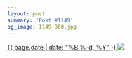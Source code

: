 ```yaml
---
layout: post
summary: 'Post #1149'
og_image: 1149-960.jpg
---
```


<p>
 <time>
  <a href="/1149">
   {{ page.date | date: "%B %-d, %Y" }}
  </a>
 </time>
 <a href="/1149">
  <img data-taken="5/1/2020" sizes="(min-width: 700px) 50vw, calc(100vw - 2rem)" src="{{ site.assets_url }}/1149-480.jpg" srcset="{{ site.assets_url }}/1149-240.jpg 240w, {{ site.assets_url }}/1149-480.jpg 480w, {{ site.assets_url }}/1149-720.jpg 720w, {{ site.assets_url }}/1149-960.jpg 960w"/>
 </a>
</p>

